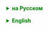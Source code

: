 <details style="margin-top: 16px">
  <summary style="cursor: pointer; color: green;"><b>на Русском</b></summary>

### Основы регулярных выражений в Java

Регулярные выражения (часто сокращенно "регекс" или "regex") — это особый способ искать и управлять текстом. Представьте, что у вас есть огромная книга, и вы хотите найти все упоминания определенного слова или фразы. Вместо того чтобы читать всю книгу, вы используете особый "магический прибор", который быстро находит все, что вам нужно. Регулярные выражения — это как этот "магический прибор" для работы с текстом в программировании.

В Java для работы с регулярными выражениями есть специальные классы, такие как `Pattern` и `Matcher`.

1. **Класс Pattern**: Это как правило для поиска. Вы говорите ему, что искать, например, "все слова, начинающиеся на 'А'". В Java это выглядит как `Pattern pattern = Pattern.compile("А\\w*");`. Здесь `"А\\w*"` — это само регулярное выражение.

2. **Класс Matcher**: После того как вы создали правило (Pattern), вам нужен способ его применить. Класс Matcher берет текст и применяет к нему ваше правило. Если мы продолжим пример выше, это будет выглядеть как `Matcher matcher = pattern.matcher(текст);`.

### Примеры регулярных выражений

- **Поиск цифр**: Если вам нужно найти все цифры в тексте, вы можете использовать выражение `\d`, которое соответствует любой цифре.

- **Поиск слов**: Если вы ищете слово "кошка", ваше регулярное выражение будет просто `"кошка"`.

- **Сложные шаблоны**: Можно создавать более сложные шаблоны, например, чтобы найти адрес электронной почты, нужен шаблон, который учитывает буквы, символы типа '@' и точки.

### Немного о синтаксисе

- **Метасимволы**: Это специальные символы, которые имеют особое значение. Например, `.` (точка) соответствует любому символу, а `*` означает "ноль или более предыдущего элемента".

- **Экранирование**: Если вам нужно искать метасимвол как обычный символ (например, точку), его нужно "экранировать" с помощью обратной косой черты, например `\\.`.

- **Группы**: Вы можете группировать части вашего выражения с помощью скобок, чтобы управлять ими как единым целым.

Регулярные выражения могут казаться сложными, но они очень мощные для работы с текстом. Они позволяют быстро искать, заменять и управлять данными в текстовом формате. В Java регулярные выражения используются через классы Pattern и Matcher, которые предоставляют гибкие и мощные инструменты для этой задачи.

</details>

<details style="margin-top: 16px">
  <summary style="cursor: pointer; color: green;"><b>English</b></summary>

### Basics of Regular Expressions in Java

Regular expressions (often abbreviated as "regex" or "regexp") are a special way to search and manipulate text. Imagine having a huge book, and you want to find all mentions of a specific word or phrase. Instead of reading the entire book, you use a special "magical device" that quickly finds everything you need. Regular expressions are like this "magical device" for working with text in programming.

In Java, there are special classes for working with regular expressions, such as `Pattern` and `Matcher`.

1. **Pattern Class**: This is like the rule for searching. You tell it what to look for, for example, "all words starting with 'A'". In Java, it looks like `Pattern pattern = Pattern.compile("A\\w*");`. Here, `"A\\w*"` is the regular expression itself.

2. **Matcher Class**: After you've created a rule (Pattern), you need a way to apply it. The Matcher class takes the text and applies your rule to it. Continuing the example above, it would look like `Matcher matcher = pattern.matcher(text);`.

### Examples of Regular Expressions

- **Finding Digits**: If you need to find all digits in a text, you can use the expression `\d`, which matches any digit.

- **Finding Words**: If you're looking for the word "cat", your regular expression would simply be `"cat"`.

- **Complex Patterns**: More complex patterns can be created, for instance, to find an email address, you need a pattern that accounts for letters, symbols like '@', and dots.

### A Bit About Syntax

- **Metacharacters**: These are special characters that have a special meaning. For example, `.` (dot) matches any character, while `*` means "zero or more of the preceding element".

- **Escaping**: If you need to search for a metacharacter as a regular character (like a dot), it needs to be "escaped" using a backslash, e.g., `\\.`.

- **Groups**: You can group parts of your expression using brackets to treat them as a single unit.

Regular expressions might seem complex, but they are incredibly powerful for working with text. They allow you to quickly search, replace, and manage data in text format. In Java, regular expressions are used through the Pattern and Matcher classes, which provide flexible and powerful tools for this task.

</details>